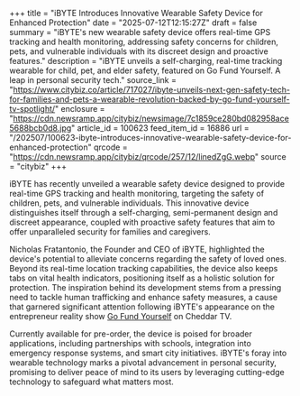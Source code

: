+++
title = "iBYTE Introduces Innovative Wearable Safety Device for Enhanced Protection"
date = "2025-07-12T12:15:27Z"
draft = false
summary = "iBYTE's new wearable safety device offers real-time GPS tracking and health monitoring, addressing safety concerns for children, pets, and vulnerable individuals with its discreet design and proactive features."
description = "iBYTE unveils a self-charging, real-time tracking wearable for child, pet, and elder safety, featured on Go Fund Yourself. A leap in personal security tech."
source_link = "https://www.citybiz.co/article/717027/ibyte-unveils-next-gen-safety-tech-for-families-and-pets-a-wearable-revolution-backed-by-go-fund-yourself-tv-spotlight/"
enclosure = "https://cdn.newsramp.app/citybiz/newsimage/7c1859ce280bd082958ace5688bcb0d8.jpg"
article_id = 100623
feed_item_id = 16886
url = "/202507/100623-ibyte-introduces-innovative-wearable-safety-device-for-enhanced-protection"
qrcode = "https://cdn.newsramp.app/citybiz/qrcode/257/12/linedZgG.webp"
source = "citybiz"
+++

<p>iBYTE has recently unveiled a wearable safety device designed to provide real-time GPS tracking and health monitoring, targeting the safety of children, pets, and vulnerable individuals. This innovative device distinguishes itself through a self-charging, semi-permanent design and discreet appearance, coupled with proactive safety features that aim to offer unparalleled security for families and caregivers.</p><p>Nicholas Fratantonio, the Founder and CEO of iBYTE, highlighted the device's potential to alleviate concerns regarding the safety of loved ones. Beyond its real-time location tracking capabilities, the device also keeps tabs on vital health indicators, positioning itself as a holistic solution for protection. The inspiration behind its development stems from a pressing need to tackle human trafficking and enhance safety measures, a cause that garnered significant attention following iBYTE's appearance on the entrepreneur reality show <a href='https://www.cheddartv.com' rel='nofollow' target='_blank'>Go Fund Yourself</a> on Cheddar TV.</p><p>Currently available for pre-order, the device is poised for broader applications, including partnerships with schools, integration into emergency response systems, and smart city initiatives. iBYTE's foray into wearable technology marks a pivotal advancement in personal security, promising to deliver peace of mind to its users by leveraging cutting-edge technology to safeguard what matters most.</p>